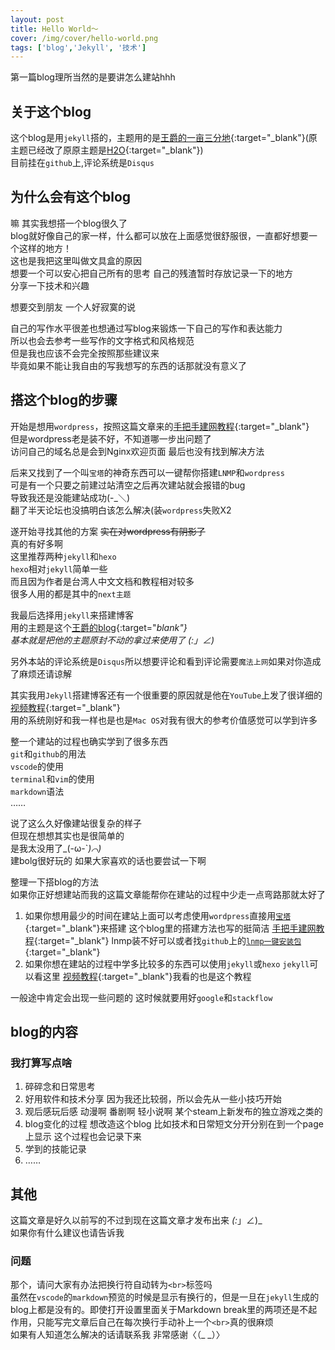 ```yaml
---
layout: post
title: Hello World～
cover: /img/cover/hello-world.png
tags: ['blog','Jekyll', '技术']
---
```


第一篇blog理所当然的是要讲怎么建站hhh

<!-- more -->

## 关于这个blog 

这个blog是用`jekyll`搭的，主题用的是[王爵的一亩三分地](https://github.com/biezhi/blog/){:target="_blank"}(原主题已经改了原原主题是[H2O](https://github.com/kaeyleo/jekyll-theme-H2O){:target="_blank"})  
目前挂在`github`上,评论系统是`Disqus`

## 为什么会有这个blog

嘛 其实我想搭一个blog很久了  
blog就好像自己的家一样，什么都可以放在上面感觉很舒服很，一直都好想要一个这样的地方！  
这也是我把这里叫做文具盒的原因  
想要一个可以安心把自己所有的思考 自己的残渣暂时存放记录一下的地方   
分享一下技术和兴趣

想要交到朋友 一个人好寂寞的说

自己的写作水平很差也想通过写blog来锻炼一下自己的写作和表达能力  
所以也会去参考一些写作的文字格式和风格规范  
但是我也应该不会完全按照那些建议来  
毕竟如果不能让我自由的写我想写的东西的话那就没有意义了  

## 搭这个blog的步骤
开始是想用`wordpress`，按照这篇文章来的[手把手建网教程](https://www.flyzy2005.com/build-page/){:target="_blank"}  
但是wordpress老是装不好，不知道哪一步出问题了  
访问自己的域名总是会到Nginx欢迎页面 最后也没有找到解决方法

后来又找到了一个叫`宝塔`的神奇东西可以一键帮你搭建`LNMP`和`wordpress`  
可是有一个只要之前建过站清空之后再次建站就会报错的bug  
导致我还是没能建站成功(-_＼)  
翻了半天论坛也没搞明白该怎么解决(装`wordpress`失败X2 

遂开始寻找其他的方案 ~~实在对wordpress有阴影了~~  
真的有好多啊  
这里推荐两种`jekyll`和`hexo`  
`hexo`相对`jekyll`简单一些  
而且因为作者是台湾人中文文档和教程相对较多  
很多人用的都是其中的`next主题`

我最后选择用`jekyll`来搭建博客  
用的主题是这个[王爵的blog](https://github.com/biezhi/blog/){:target="_blank"}  
基本就是把他的主题原封不动的拿过来使用了 _(:_」∠)_  

另外本站的评论系统是`Disqus`所以想要评论和看到评论需要`魔法上网`如果对你造成了麻烦还请谅解
<!-- [魔法上网](https://www.flyzy2005.com/fan-qiang/shadowsocks/install-shadowsocks-in-one-command/){:target="_blank"} -->

其实我用`Jekyll`搭建博客还有一个很重要的原因就是他在`YouTube`上发了很详细的[视频教程](https://www.youtube.com/channel/UCmlhPmTdqYhRWwWZWSIBwGw){:target="_blank"}  
用的系统刚好和我一样也是也是`Mac OS`对我有很大的参考价值感觉可以学到许多

整一个建站的过程也确实学到了很多东西  
`git`和`github`的用法  
`vscode`的使用  
`terminal`和`vim`的使用  
`markdown`语法  
……

说了这么久好像建站很复杂的样子  
但现在想想其实也是很简单的  
是我太没用了_(-ω-`_)⌒)_  
建bolg很好玩的 如果大家喜欢的话也要尝试一下啊

整理一下搭blog的方法  
如果你正好想建站而我的这篇文章能帮你在建站的过程中少走一点弯路那就太好了
1. 如果你想用最少的时间在建站上面可以考虑使用`wordpress`直接用[`宝塔`](https://www.bt.cn){:target="_blank"}来搭建
这个blog里的搭建方法也写的挺简洁 [手把手建网教程](https://www.flyzy2005.com/build-page/){:target="_blank"}
lnmp装不好可以或者找`github`上的[`lnmp一键安装包`](https://github.com/lj2007331/lnmp){:target="_blank"}
2. 如果你想在建站的过程中学多比较多的东西可以使用`jekyll`或`hexo`
`jekyll`可以看这里 [视频教程](https://www.youtube.com/channel/UCmlhPmTdqYhRWwWZWSIBwGw){:target="_blank"}我看的也是这个教程

一般途中肯定会出现一些问题的 这时候就要用好`google`和`stackflow`

## blog的内容
### 我打算写点啥
1. 碎碎念和日常思考 
2. 好用软件和技术分享 因为我还比较弱，所以会先从一些小技巧开始
3. 观后感玩后感 
动漫啊 番剧啊 轻小说啊 某个steam上新发布的独立游戏之类的
4. blog变化的过程 
想改造这个blog 比如技术和日常短文分开分别在到一个page上显示 
这个过程也会记录下来
5. 学到的技能记录
6. ……


## 其他
这篇文章是好久以前写的不过到现在这篇文章才发布出来 _(:_」∠)_  
如果你有什么建议也请告诉我

### 问题
那个，请问大家有办法把换行符自动转为`<br>`标签吗    
虽然在`vscode`的`markdown`预览的时候是显示有换行的，但是一旦在`jekyll`生成的blog上都是没有的。即使打开设置里面关于Markdown break里的两项还是不起作用，只能写完文章后自己在每次换行手动补上一个`<br>`真的很麻烦    
如果有人知道怎么解决的话请联系我 非常感谢〈（_  _）〉